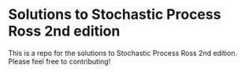 # Solutions to Stochastic Process Ross 2nd edition

This is a repo for the solutions to Stochastic Process Ross 2nd edition. Please feel free to contributing!
